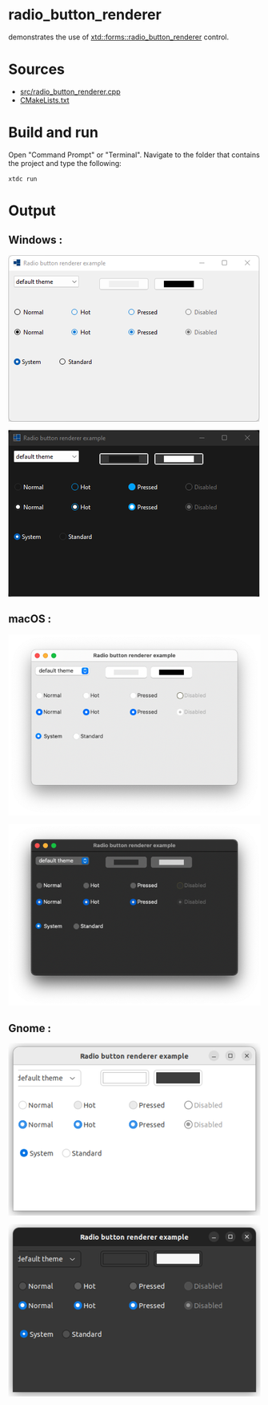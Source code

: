 # radio_button_renderer

demonstrates the use of [xtd::forms::radio_button_renderer](../../../../src/xtd.forms/include/xtd/forms/radio_button_renderer.h) control.

# Sources

* [src/radio_button_renderer.cpp](src/radio_button_renderer.cpp)
* [CMakeLists.txt](CMakeLists.txt)

# Build and run

Open "Command Prompt" or "Terminal". Navigate to the folder that contains the project and type the following:

```shell
xtdc run
```

# Output

## Windows :

![Screenshot](../../../../docs/pictures/examples/radio_button_renderer_w.png)

![Screenshot](../../../../docs/pictures/examples/radio_button_renderer_wd.png)

## macOS :

![Screenshot](../../../../docs/pictures/examples/radio_button_renderer_m.png)

![Screenshot](../../../../docs/pictures/examples/radio_button_renderer_md.png)

## Gnome :

![Screenshot](../../../../docs/pictures/examples/radio_button_renderer_g.png)

![Screenshot](../../../../docs/pictures/examples/radio_button_renderer_gd.png)
